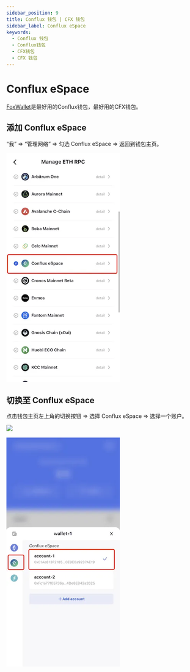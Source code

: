 ```yaml
---
sidebar_position: 9
title: Conflux 钱包 | CFX 钱包
sidebar_label: Conflux eSpace
keywords:
  - Conflux 钱包
  - Conflux钱包
  - CFX钱包
  - CFX 钱包
---
```


# Conflux eSpace

[FoxWallet](https://foxwallet.com)是最好用的Conflux钱包，最好用的CFX钱包。

## 添加 Conflux eSpace

“我” => “管理网络” => 勾选 Conflux eSpace => 返回到钱包主页。

![](../img/add-conflux.webp)

## 切换至 Conflux eSpace

点击钱包主页左上角的切换按钮 => 选择 Conflux eSpace => 选择一个账户。

<img src="/img/docs/switch-entrance.webp" width="320" />

![](../img/switch-conflux.webp)